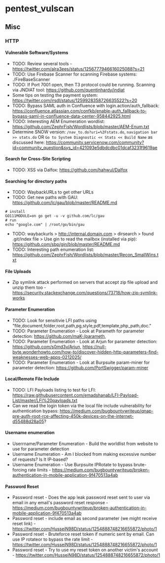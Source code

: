 # pentest_vulscan

## Misc

### HTTP 

#### Vulnerable Software/Systems
* TODO: Review several tools - https://twitter.com/alra3ees/status/1256777946616025088?s=21
* TODO: Use Firebase Scanner for scanning Firebase systems: ./FireBaseScanner
* TODO: If Port 7001 open, then T3 protocol could be running. Scanning via JNDIAT tool: https://github.com/quentinhardy/jndiat
* Some tips on testing the payment system: https://twitter.com/irsdl/status/1259928358726635522?s=20
* TODO: Bypass SAML auth in Confluence with login.action/auth_fallback: https://confluence.atlassian.com/confkb/enable-auth_fallback-to-bypass-saml-in-confluence-data-center-958442925.html
* TODO: Interesting AEM Enumeration wordlist: https://github.com/ZephrFish/Wordlists/blob/master/AEM-Enum.txt
* Determine SNOW version: `/nav_to.do?uri=%2Fstats.do`, `navigation bar >> stats.do` OR `Go to System Diagnostic << Stats << Build Name` as discussed here: https://community.servicenow.com/community?id=community_question&sys_id=421093e5dbdcdbc01dcaf3231f9619ae

#### Search for Cross-Site Scripting
* TODO: XSS via Dalfox: https://github.com/hahwul/Dalfox

#### Searching for directory paths
* TODO: WaybackURLs to get other URLs
* TODO: Get new paths with GAU: https://github.com/lc/gau/blob/master/README.md
```
# install
GO111MODULE=on go get -u -v github.com/lc/gau
# run
echo "google.com" | /root/go/bin/gau
```
* TODO: waybackurls > http://internal.domain.com > dirsearch > found .git/index file > Use gin to read the mailbox (installed via pip): https://github.com/sbp/gin/blob/master/README.md
* TODO: Interesting path enumeration list: https://github.com/ZephrFish/Wordlists/blob/master/Recon_SmallWins.txt

#### File Uploads
* Zip symlink attack performed on servers that accept zip file upload and unzip them too - https://security.stackexchange.com/questions/73718/how-zip-symlink-works

#### Parameter Enumeration
* TODO: Look for sensitivie LFI paths using "file,document,folder,root,path,pg,style,pdf,template,php_path,doc."
* TODO: Parameter Enumeration - Look at Parameth for parameter detection: https://github.com/maK-/parameth, 
* TODO: Parameter Enumeration - Look at Arjun for parameter detection: https://github.com/s0md3v/Arjun, https://null-byte.wonderhowto.com/how-to/discover-hidden-http-parameters-find-weaknesses-web-apps-0212025/
* TODO: Parameter Enumeration - Look at Burpsuite param-miner for parameter detection: https://github.com/PortSwigger/param-miner

#### Local/Remote File Include 
* TODO: LFI Payloads listing to test for LFI: https://raw.githubusercontent.com/emadshanab/LFI-Payload-List/master/LFI%20payloads.txt
* Can we read the login token via the local file include vulnerability for authentication bypass: https://medium.com/bugbountywriteup/qnap-pre-auth-root-rce-affecting-450k-devices-on-the-internet-d55488d28a05?

#### Username enumeration
* Userrname/Parameter Enumeration - Build the worldlist from website to use for parameter detection
* Username Enumeration - Am I blocked from making excessive number of requests? Is It IP-based?
* Username Enumeration - Use Burpsuite IPRotate to bypass brute-forcing rate limits - https://medium.com/bugbountywriteup/broken-authentication-in-mobile-application-9f470513a4ab

#### Password Reset
* Password reset - Does the app leak password reset sent to user via email in any email's password reset response - https://medium.com/bugbountywriteup/broken-authentication-in-mobile-application-9f470513a4ab
* Password reset - include email as second parameter (we might receive reset link) - https://twitter.com/HusseiN98D/status/1254888748216655872/photo/1
* Password reset - Bruteforce reset token if numeric sent by email. Can use IP rotateor to bypass the rate limit - https://twitter.com/HusseiN98D/status/1254888748216655872/photo/1
* Password reset - Try to use my reset token on another victim's account - https://twitter.com/HusseiN98D/status/1254888748216655872/photo/1
